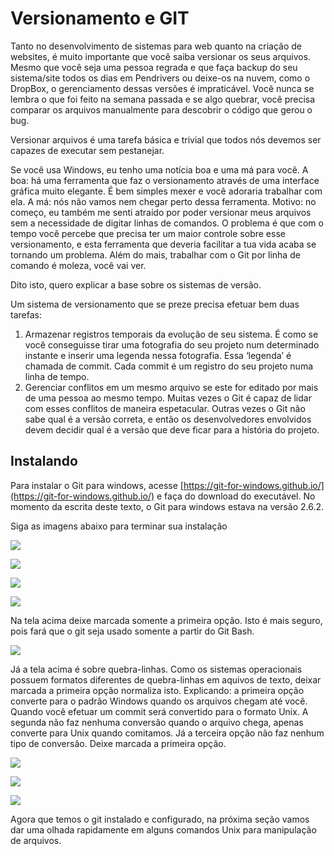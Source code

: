 # Versionamento e GIT

Tanto no desenvolvimento de sistemas para web quanto na criação de websites, é muito importante que você saiba versionar os seus arquivos. Mesmo que você seja uma pessoa regrada e que faça backup do seu sistema/site todos os dias em Pendrivers ou deixe-os na nuvem, como o DropBox, o gerenciamento dessas versões é impraticável. Você nunca se lembra o que foi feito na semana passada e se algo quebrar, você precisa comparar os arquivos manualmente para descobrir o código que gerou o bug. 

Versionar arquivos é uma tarefa básica e trivial que todos nós devemos ser capazes de executar sem pestanejar.

Se você usa Windows, eu tenho uma notícia boa e uma má para você. A boa: há uma ferramenta que faz o versionamento através de uma interface gráfica muito elegante. É bem simples mexer e você adoraria trabalhar com ela. A má: nós não vamos nem chegar perto dessa ferramenta. Motivo: no começo, eu também me senti atraído por poder versionar meus arquivos sem a necessidade de digitar linhas de comandos. O problema é que com o tempo você percebe que precisa ter um maior controle sobre esse versionamento, e esta ferramenta que deveria facilitar a tua vida acaba se tornando um problema. Além do mais, trabalhar com o Git por linha de comando é moleza, você vai ver.

Dito isto, quero explicar a base sobre os sistemas de versão. 

Um sistema de versionamento que se preze precisa efetuar bem duas tarefas:
1. Armazenar registros temporais da evolução de seu sistema. É como se você conseguisse tirar uma fotografia do seu projeto num determinado instante e inserir uma legenda nessa fotografia. Essa ‘legenda’ é chamada de commit. Cada commit é um registro do seu projeto numa linha de tempo.
2. Gerenciar conflitos em um mesmo arquivo se este for editado por mais de uma pessoa ao mesmo tempo. Muitas vezes o Git é capaz de lidar com esses conflitos de maneira espetacular. Outras vezes o Git não sabe qual é a versão correta, e então os desenvolvedores envolvidos devem decidir qual é a versão que deve ficar para a história do projeto. 



## Instalando

Para instalar o Git para windows, acesse [https://git-for-windows.github.io/](https://git-for-windows.github.io/) e faça do download do executável. No momento da escrita deste texto, o Git para windows estava na versão 2.6.2.

Siga as imagens abaixo para terminar sua instalação

![](01.jpg)

![](02.jpg)

![](03.jpg)

![](04.jpg)

Na tela acima deixe marcada somente a primeira opção. Isto é mais seguro, pois fará que o git seja usado somente a partir do Git Bash.

![](05.jpg)

Já a tela acima é sobre quebra-linhas. Como os sistemas operacionais possuem formatos diferentes de quebra-linhas em aquivos de texto, deixar marcada a primeira opção normaliza isto. Explicando: a primeira opção converte para o padrão Windows quando os arquivos chegam até você. Quando você efetuar um commit será convertido para o formato Unix.  A segunda não faz nenhuma conversão quando o arquivo chega, apenas converte para Unix quando comitamos. Já a terceira opção não faz nenhum tipo de conversão. Deixe marcada a primeira opção.

 ![](06.jpg)

 ![](07.jpg)

 ![](08.jpg)


Agora que temos o git instalado e configurado, na próxima seção vamos dar uma olhada rapidamente em alguns comandos Unix para manipulação de arquivos.
